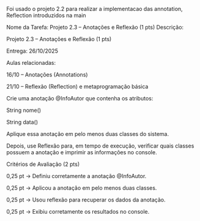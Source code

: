 

Foi usado o projeto 2.2 para realizar a implementacao das annotation, Reflection introduzidos na main

Nome da Tarefa:
Projeto 2.3 – Anotações e Reflexão (1 pts)
Descrição:

Projeto 2.3 – Anotações e Reflexão (1 pts)

 

Entrega: 26/10/2025

 

Aulas relacionadas:

16/10 – Anotações (Annotations)

21/10 – Reflexão (Reflection) e metaprogramação básica

 

Crie uma anotação @InfoAutor que contenha os atributos:

String nome()

String data()

Aplique essa anotação em pelo menos duas classes do sistema.

Depois, use Reflexão para, em tempo de execução, verificar quais classes possuem a anotação e imprimir as informações no console.

 

Critérios de Avaliação (2 pts)

0,25 pt → Definiu corretamente a anotação @InfoAutor.

0,25 pt → Aplicou a anotação em pelo menos duas classes.

0,25 pt → Usou reflexão para recuperar os dados da anotação.

0,25 pt → Exibiu corretamente os resultados no console.
